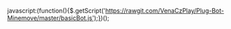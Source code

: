 javascript:(function(){$.getScript('https://rawgit.com/VenaCzPlay/Plug-Bot-Minemove/master/basicBot.js');})();